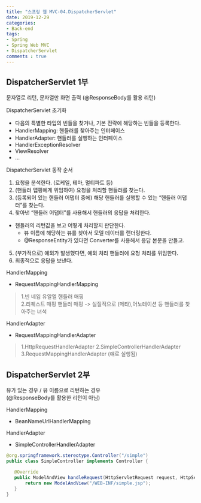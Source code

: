 ```yaml
---
title: "스프링 웹 MVC-04.DispatcherServlet"
date: 2019-12-29
categories: 
- Back-end
tags:
- Spring 
- Spring Web MVC
- DispatcherServlet
comments : true
---
```


## DispatcherServlet 1부
문자열로 리턴, 문자열만 화면 출력
(@ResponseBody를 활용 리턴)


DispatcherServlet 초기화
- 다음의 특별한 타입의 빈들을 찾거나, 기본 전략에 해당하는 빈들을 등록한다.
- HandlerMapping: 핸들러를 찾아주는 인터페이스
- HandlerAdapter: 핸들러를 실행하는 인터페이스
- HandlerExceptionResolver
- ViewResolver
- ...


DispatcherServlet 동작 순서
1. 요청을 분석한다. (로케일, 테마, 멀티파트 등)
2. (핸들러 맵핑에게 위임하여) 요청을 처리할 핸들러를 찾는다. 
3. (등록되어 있는 핸들러 어댑터 중에) 해당 핸들러를 실행할 수 있는 “핸들러 어댑터”를 찾는다.
4. 찾아낸 “핸들러 어댑터”를 사용해서 핸들러의 응답을 처리한다.
  - 핸들러의 리턴값을 보고 어떻게 처리할지 판단한다.
    - 뷰 이름에 해당하는 뷰를 찾아서 모델 데이터를 랜더링한다.
    - @ResponseEntity가 있다면 Converter를 사용해서 응답 본문을 만들고.
5. (부가적으로) 예외가 발생했다면, 예외 처리 핸들러에 요청 처리를 위임한다.
6. 최종적으로 응답을 보낸다.

HandlerMapping
- RequestMappingHandlerMapping
>1.빈 네임 유알엘 핸들러 매핑         
2.리퀘스트 매핑 핸들러 매핑 -> 실질적으로 (메타),어노테이션 등 핸들러를 찾아주는 녀석


HandlerAdapter
- RequestMappingHandlerAdapter
> 1.HttpRequestHandlerAdapter
2.SimpleControllerHandlerAdapter
3.RequestMappingHandlerAdapter (얘로 실행됨)


## DispatcherServlet 2부
뷰가 있는 경우 / 뷰 이름으로 리턴하는 경우        
(@ResponseBody를 활용한 리턴이 아님)          


HandlerMapping
- BeanNameUrlHandlerMapping

HandlerAdapter
- SimpleControllerHandlerAdapter

~~~java
@org.springframework.stereotype.Controller("/simple")
public class SimpleController implements Controller {

   @Override
   public ModelAndView handleRequest(HttpServletRequest request, HttpServletResponse response) throws Exception {
       return new ModelAndView("/WEB-INF/simple.jsp");
   }
}
~~~



